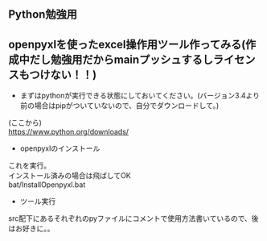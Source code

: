 ## Python勉強用
  
## openpyxlを使ったexcel操作用ツール作ってみる(作成中だし勉強用だからmainプッシュするしライセンスもつけない！！)  
  
- まずはpythonが実行できる状態にしておいてください。(バージョン3.4より前の場合はpipがついていないので、自分でダウンロードして。)  
  
(ここから)  
https://www.python.org/downloads/  
  
- openpyxlのインストール  
  
これを実行。  
インストール済みの場合は飛ばしてOK  
bat/InstallOpenpyxl.bat  
  
- ツール実行  
  
src配下にあるそれぞれのpyファイルにコメントで使用方法書いているので、後はお好きに。。  
